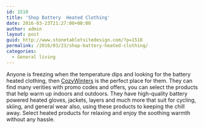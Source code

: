 ```yaml
---
id: 1518
title: 'Shop Battery  Heated Clothing'
date: 2016-03-23T21:27:00+00:00
author: admin
layout: post
guid: http://www.stonetabletsitedesign.com/?p=1518
permalink: /2016/03/23/shop-battery-heated-clothing/
categories:
  - General living
---
```

Anyone is freezing when the temperature dips and looking for the battery heated clothing, then [CozyWinters](http://www.offers.com/cozy-winters/) is the perfect place for them. They can find many verities with promo codes and offers, you can select the products that help warm up indoors and outdoors. They have high-quality battery powered heated gloves, jackets, layers and much more that suit for cycling, skiing, and general wear also, using these products to keeping the chill away. Select heated products for relaxing and enjoy the soothing warmth without any hassle.